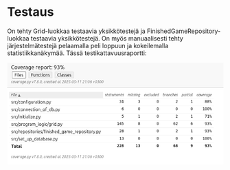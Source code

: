 # Testaus

On tehty Grid-luokkaa testaavia yksikkötestejä ja FinishedGameRepository-luokkaa testaavia yksikkötestejä. On myös manuaalisesti tehty järjestelmätestejä pelaamalla peli loppuun ja kokeilemalla statistiikkanäkymää. Tässä testikattavuusraportti:

![coverage-report](./kuvat/coverage_report.png)